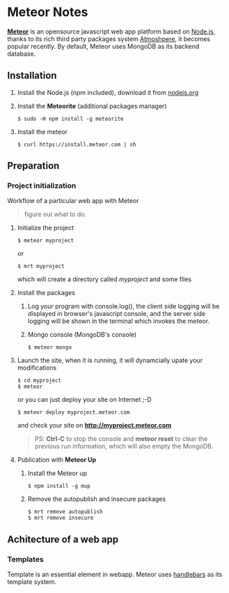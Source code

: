 # Meteor Notes
[**Meteor**](http://www.meteor.com) is an opensource javascript web app platform based on [Node.js](http://nodejs.org), thanks to its rich third party packages system [Atmoshpere](http://atmospherejs.com), it becomes popular recently. By default, Meteor uses MongoDB as its backend database. 

## Installation

1. Install the Node.js (npm included), download it from [nodejs.org](http://nodejs.org/download/)

2. Install the **Meteorite** (additional packages manager)

	```
	$ sudo -H npm install -g meteorite 
	```

3. Install the meteor

	```
	$ curl https://install.meteor.com | sh
	```

## Preparation 

### Project initialization 
Workflow of a particular web app with Meteor


> figure out what to do.


1. Initialize the project

	```
	$ meteor myproject
	```
	or 
	
	```
	$ mrt myproject
	```
	which will create a directory called _myproject_ and some files
2. Install the packages

	1. Log your program with console.log(), the client side logging will be displayed in browser's javascript console, and the server side logging will be shown in the terminal which invokes the meteor.
	 		 		
	2. Mongo console (MongoDB's console)
			
		```
		$ meteor mongo
		```
3. Launch the site, when it is running, it will dynamcially upate your modifications

	```
	$ cd myproject
	$ meteor
	```
	or you can just deploy your site on Internet ;-D
	
	```
	$ meteor deploy myproject.meteor.com
	```
	and check your site on **http://myproject.meteor.com**
	
	
	> PS: **Ctrl-C** to stop the console and **meteor reset** to clear the previous run information, which will also empty the MongoDB. 
	
4. Publication with **Meteor Up**
	1. Install the Meteor up
	
		```
		$ npm install -g mup
		```	
		
	2. Remove the autopublish and insecure packages 
		
		```
		$ mrt remove autopublish
		$ mrt remove insecure
		```
		
	
## Achitecture of a web app

### Templates
Template is an essential element in webapp. 
Meteor uses [handlebars](http://handlebarsjs.com/) as its template system. 